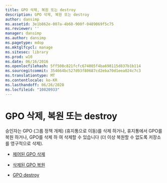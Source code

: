 ```yaml
---
title: GPO 삭제, 복원 또는 destroy
description: GPO 삭제, 복원 또는 destroy
author: dansimp
ms.assetid: 3e1b862e-007a-4b60-900f-0489069f5c75
ms.reviewer: ''
manager: dansimp
ms.author: dansimp
ms.pagetype: mdop
ms.mktglfcycl: manage
ms.sitesec: library
ms.prod: w10
ms.date: 06/16/2016
ms.openlocfilehash: 5ff508c821fcfc674805f4ba698115d837b1b114
ms.sourcegitcommit: 354664bc527d93f80687cd2eba70d1eea024c7c3
ms.translationtype: MT
ms.contentlocale: ko-KR
ms.lasthandoff: 06/26/2020
ms.locfileid: "10820933"
---
```

# GPO 삭제, 복원 또는 destroy


승인자는 GPO (그룹 정책 개체) (휴지통으로 이동)를 삭제 하거나, 휴지통에서 GPO를 복원 하거나, GPO를 삭제 하 여 삭제할 수 있습니다 (더 이상 복원할 수 없도록 저장소를 영구적으로 삭제).

-   [제어된 GPO 삭제](delete-a-controlled-gpo-agpm30ops.md)

-   [삭제된 GPO 복원](restore-a-deleted-gpo-agpm30ops.md)

-   [GPO destroy](destroy-a-gpo-agpm30ops.md)

 

 





